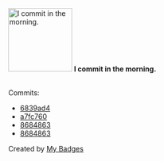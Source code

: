 <img src="https://my-badges.github.io/my-badges/morning-commits.png" alt="I commit in the morning." title="I commit in the morning." width="128">
<strong>I commit in the morning.</strong>
<br><br>

Commits:

- <a href="https://github.com/andypiper/use-postmarks/commit/6839ad443c7632a5de582ccaba14b3b4a93e0db1">6839ad4</a>
- <a href="https://github.com/andypiper/awesome-modern-twitter-api/commit/a7fc760f116cf76a4c1f5242a8c2a578453a9138">a7fc760</a>
- <a href="https://github.com/andypiper/cards-demos/commit/8684863c53df6686ef55443cceaa07c69e7ee2df">8684863</a>
- <a href="https://github.com/andypiper/sinatra-static-web/commit/8684863c53df6686ef55443cceaa07c69e7ee2df">8684863</a>


Created by <a href="https://github.com/my-badges/my-badges">My Badges</a>